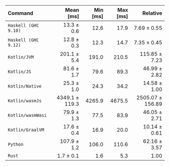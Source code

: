 | Command | Mean [ms] | Min [ms] | Max [ms] | Relative |
|:---|---:|---:|---:|---:|
| `Haskell (GHC 9.10)` | 13.3 ± 0.6 | 12.6 | 17.9 | 7.69 ± 0.55 |
| `Haskell (GHC 9.12)` | 12.8 ± 0.3 | 12.3 | 14.7 | 7.35 ± 0.45 |
| `Kotlin/JVM` | 201.1 ± 5.4 | 191.0 | 210.5 | 115.85 ± 7.23 |
| `Kotlin/JS` | 81.6 ± 1.7 | 79.6 | 89.3 | 46.99 ± 2.82 |
| `Kotlin/Native` | 25.3 ± 1.0 | 24.3 | 34.2 | 14.58 ± 1.00 |
| `Kotlin/wasmJs` | 4349.1 ± 119.3 | 4265.9 | 4675.5 | 2505.07 ± 156.89 |
| `Kotlin/wasmWasi` | 79.9 ± 1.3 | 77.5 | 83.9 | 46.05 ± 2.71 |
| `Kotlin/GraalVM` | 17.6 ± 0.4 | 16.9 | 20.0 | 10.14 ± 0.61 |
| `Python` | 107.9 ± 1.2 | 106.0 | 110.6 | 62.16 ± 3.57 |
| `Rust` | 1.7 ± 0.1 | 1.6 | 5.3 | 1.00 |
